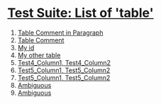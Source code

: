 # [Test Suite: List of 'table'](#test-suite-list-of-table)

1.  [Table Comment in Paragraph][1]
2.  [Table Comment][2]
3.  [My id][3]
4.  [My other table][4]
5.  [Test4\_Column1, Test4\_Column2][5]
6.  [Test5\_Column1, Test5\_Column2][6]
7.  [Test5\_Column1, Test5\_Column2][7]
8.  [Ambiguous][8]
9.  [Ambiguous][9]

[1]: ./document-anchors-table.md#table-comment-in-paragraph "Table Comment in Paragraph"

[2]: ./document-anchors-table.md#table-comment "Table Comment"

[3]: ./document-anchors-table.md#my-id "My id"

[4]: ./document-anchors-table.md#my-other-table "My other table"

[5]: ./document-anchors-table.md#test4_column1-test4_column2 "Test4_Column1, Test4_Column2"

[6]: ./document-anchors-table.md#test5_column1-test5_column2 "Test5_Column1, Test5_Column2"

[7]: ./document-anchors-table.md#test5_column1-test5_column2-1 "Test5_Column1, Test5_Column2"

[8]: ./document-anchors-table.md#ambiguous "Ambiguous"

[9]: ./document-anchors-table.md#ambiguous-1 "Ambiguous"
